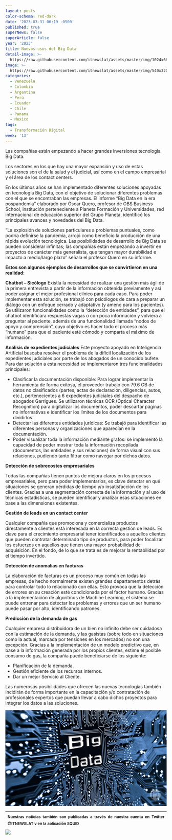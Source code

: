 ```yaml
---
layout: posts
color-schema: red-dark
date: '2023-03-31 06:19 -0500'
published: true
superNews: false
superArticle: false
year: '2023'
title: Nuevos usos del Big Data
detail-image: >-
  https://raw.githubusercontent.com/itnewslat/assets/master/img/1024x680/Big-Data-g.jpg
image: >-
  https://raw.githubusercontent.com/itnewslat/assets/master/img/540x320/Big-Data-p.jpg
categories:
  - Venezuela
  - Colombia
  - Argentina
  - Perú
  - Ecuador
  - Chile
  - Panama
  - Mexico
tags:
  - Transformación Digital
week: '13'
---
```

Las compañías están empezando a hacer grandes inversiones tecnología Big Data.

Los sectores en los que hay una mayor expansión y uso de estas soluciones son el de la salud y el judicial, así como en el campo empresarial y el área de los contact centers.

En los últimos años se han implementado diferentes soluciones apoyadas en tecnología Big Data, con el objetivo de solucionar diferentes problemas con el que se encontraban las empresas. El informe “Big Data en la era pospandemia” elaborado por Óscar Quero, profesor de OBS Business School, institución perteneciente a Planeta Formación y Universidades, red internacional de educación superior del Grupo Planeta, identificó los principales avances y novedades del Big Data.
 
“La explosión de soluciones particulares a problemas puntuales, como podría definirse la pandemia, arrojó como beneficio la producción de una rápida evolución tecnológica. Las posibilidades de desarrollo de Big Data se pueden considerar infinitas; las compañías están empezando a invertir en proyectos de carácter más generalista, que tengan mayor durabilidad e impacto a medio/largo plazo” señala el profesor Quero en su informe.
 
**Estos son algunos ejemplos de desarrollos que se convirtieron en una realidad:**
 
**Chatbot – Sicólogo**
Existía la necesidad de realizar una gestión más ágil de la primera entrevista a partir de la información obtenida previamente y así poder asignar el mejor profesional clínico para cada caso. Para poder implementar esta solución, se trabajó con psicólogos de cara a preparar un diálogo con un enfoque cerrado y adaptativo (y ameno para los pacientes). Se utilizaron funcionalidades como la “detección de entidades”, para que el chatbot identificara respuestas vagas o con poca información y volviera a preguntar al paciente, además de una funcionalidad llamada “nodos de apoyo y comprensión”, cuyo objetivo es hacer todo el proceso más “humano” para que el paciente esté cómodo y comparta el máximo de información.
 
**Análisis de expedientes judiciales**
Este proyecto apoyado en Inteligencia Artificial buscaba resolver el problema de la difícil localización de los expedientes judiciales por parte de los abogados de un conocido bufete. Para dar solución a esta necesidad se implementaron tres funcionalidades principales:
- Clasificar la documentación disponible: Para lograr implementar la herramienta de forma exitosa, el proveedor trabajó con 79.6 GB de datos no clasificados (partes, actas de declaración, diligencias, autos, etc.), pertenecientes a 6 expedientes judiciales del despacho de abogados Garrigues. Se utilizaron técnicas OCR (Optical Character Recognition) para digitalizar los documentos, poder descartar páginas no informativas e identificar los límites de los documentos para dividirlos.
- Detectar las diferentes entidades jurídicas: Se trabajó para identificar las diferentes personas y organizaciones que aparecían en la documentación.
- Poder visualizar toda la información mediante grafos: se implementó la capacidad de poder mostrar toda la información recopilada (documentos, las entidades y sus relaciones) de forma visual con sus relaciones, pudiendo tanto filtrar como navegar por dichos datos.

**Detección de sobrecostes empresariales**

Todas las compañías tienen puntos de mejora claros en los procesos empresariales, pero para poder implementarlos, es clave detectar en qué situaciones se generan pérdidas de tiempo y/o insatisfacción de los clientes. Gracias a una segmentación correcta de la información y al uso de técnicas estadísticas, se pueden identificar y analizar esas situaciones en base a las dimensiones existentes.
 
**Gestión de leads en un contact center**

Cualquier compañía que promociona y comercializa productos directamente a clientes está interesada en la correcta gestión de leads. Es clave para el crecimiento empresarial tener identificados a aquellos clientes que pueden contratar determinado tipo de productos, para poder focalizar los esfuerzos en aquellos que tienen una mayor probabilidad de adquisición. En el fondo, de lo que se trata es de mejorar la rentabilidad por el tiempo invertido.
 
**Detección de anomalías en facturas**

La elaboración de facturas es un proceso muy común en todas las empresas, de hecho normalmente existen grandes departamentos detrás para controlar todo lo relacionado con ellas. Esto provoca que la detección de errores en su creación esté condicionada por el factor humano. Gracias a la implementación de algoritmos de Machine Learning, el sistema se puede entrenar para detectar los problemas y errores que un ser humano puede pasar por alto, identificando patrones.
 
**Predicción de la demanda de gas**

Cualquier empresa distribuidora de un bien no infinito debe ser cuidadosa con la estimación de la demanda, y las gasistas (sobre todo en situaciones como la actual, marcada por tensiones en los mercados) no son una excepción. Gracias a la implementación de un modelo predictivo que, en base a la información generada por los propios clientes, estime el posible consumo de gas, la compañía puede beneficiarse de los siguiente:

- Planificación de la demanda.
- Gestión eficiente de los recursos internos.
- Dar un mejor Servicio al Cliente.

 
Las numerosas posibilidades que ofrecen las nuevas tecnologías también incidirán de forma importante en la capacitación y/o contratación de profesionales expertos que puedan llevar a cabo dichos proyectos para integrar los datos a las soluciones.

![](https://raw.githubusercontent.com/itnewslat/assets/master/img/540x320/Big-Data-p.jpg)

<table style="height: 42px;" width="569">
<tbody>
<tr>
<td style="text-align: justify;"><sub><strong>Nuestras noticias también son publicadas a través de nuestra cuenta en Twitter <a href="https://twitter.com/itnewslat?lang=es">@ITNEWSLAT</a> y en la aplicación <a href="https://squidapp.co/en/">SQUID</a></strong></sub></td>
</tr>
</tbody>
</table>
<img src="https://tracker.metricool.com/c3po.jpg?hash=56f88a41e39ab42c063cc51676587a04"/>